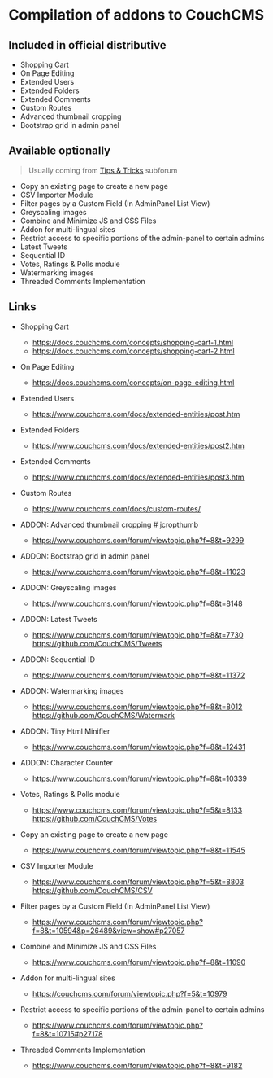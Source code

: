 # Compilation of addons to CouchCMS

## Included in official distributive

- Shopping Cart
- On Page Editing
- Extended Users
- Extended Folders
- Extended Comments
- Custom Routes
- Advanced thumbnail cropping
- Bootstrap grid in admin panel 


## Available optionally
>Usually coming from [Tips & Tricks](https://www.couchcms.com/forum/viewforum.php?f=8) subforum



- Copy an existing page to create a new page
- CSV Importer Module
- Filter pages by a Custom Field (In AdminPanel List View)
- Greyscaling images
- Combine and Minimize JS and CSS Files
- Addon for multi-lingual sites
- Restrict access to specific portions of the admin-panel to certain admins
- Latest Tweets
- Sequential ID
- Votes, Ratings & Polls module
- Watermarking images
- Threaded Comments Implementation

## Links

*   Shopping Cart

    +   https://docs.couchcms.com/concepts/shopping-cart-1.html
    +   https://docs.couchcms.com/concepts/shopping-cart-2.html


*   On Page Editing

    +   https://docs.couchcms.com/concepts/on-page-editing.html


*   Extended Users

    +   https://www.couchcms.com/docs/extended-entities/post.htm


*   Extended Folders

    +   https://www.couchcms.com/docs/extended-entities/post2.htm
    
    
*   Extended Comments

    +   https://www.couchcms.com/docs/extended-entities/post3.htm
    
    
*   Custom Routes

    +   https://www.couchcms.com/docs/custom-routes/


*   ADDON: Advanced thumbnail cropping # jcropthumb

    +   https://www.couchcms.com/forum/viewtopic.php?f=8&t=9299
    
    
*   ADDON: Bootstrap grid in admin panel    
    
    +   https://www.couchcms.com/forum/viewtopic.php?f=8&t=11023
    

*   ADDON: Greyscaling images    
    
    +   https://www.couchcms.com/forum/viewtopic.php?f=8&t=8148


*   ADDON: Latest Tweets    
    
    +   https://www.couchcms.com/forum/viewtopic.php?f=8&t=7730 https://github.com/CouchCMS/Tweets
    

*   ADDON: Sequential ID    
    
    +   https://www.couchcms.com/forum/viewtopic.php?f=8&t=11372


*   ADDON: Watermarking images    
    
    +   https://www.couchcms.com/forum/viewtopic.php?f=8&t=8012 https://github.com/CouchCMS/Watermark


*   ADDON: Tiny Html Minifier    
    
    +   https://www.couchcms.com/forum/viewtopic.php?f=8&t=12431


*   ADDON: Character Counter    
    
    +   https://www.couchcms.com/forum/viewtopic.php?f=8&t=10339


*   Votes, Ratings & Polls module    
    
    +   https://www.couchcms.com/forum/viewtopic.php?f=5&t=8133 https://github.com/CouchCMS/Votes


*   Copy an existing page to create a new page    
    
    +   https://www.couchcms.com/forum/viewtopic.php?f=8&t=11545


*   CSV Importer Module    
    
    +   https://www.couchcms.com/forum/viewtopic.php?f=5&t=8803 https://github.com/CouchCMS/CSV


*   Filter pages by a Custom Field (In AdminPanel List View)    
    
    +   https://www.couchcms.com/forum/viewtopic.php?f=8&t=10594&p=26489&view=show#p27057


*   Combine and Minimize JS and CSS Files    
    
    +   https://www.couchcms.com/forum/viewtopic.php?f=8&t=11090


*   Addon for multi-lingual sites    
    
    +   https://couchcms.com/forum/viewtopic.php?f=5&t=10979


*   Restrict access to specific portions of the admin-panel to certain admins    
    
    +   https://www.couchcms.com/forum/viewtopic.php?f=8&t=10715#p27178


*   Threaded Comments Implementation    
    
    +   https://www.couchcms.com/forum/viewtopic.php?f=8&t=9182


